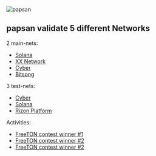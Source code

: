 ![papsan](https://user-images.githubusercontent.com/38581319/127261101-7d098553-21fc-44d1-9667-adcd7ac08d51.png)

## papsan validate 5 different Networks

2 main-nets: <br />

- [Solana](https://www.validators.app/validators/mainnet/syrs1ewkLaWrJ3VoXhFtZHZZSRNTRb6qQhkEhmXKbcC?locale=en&order=&refresh=)
- [XX Network](https://dashboard.xx.network/nodes/Lv04Y-lIm5rKJ3hA2hc_SAdsKxwz1urEyeDSVOJD9loC)
- [Cyber](https://cyb.ai/network/bostrom/hero/bostromvaloper18naxcfp2s397a2ucav2m53f003uylk3q6lwnna)
- [Bitsong](https://www.mintscan.io/bitsong/validators/bitsongvaloper12gt92p97xhwd8xsp0f54nadzc7r2utakvverr8)

3 test-nets: <br />

- [Cyber](https://rebyc.cyber.page/network/bostrom/hero/bostromvaloper18naxcfp2s397a2ucav2m53f003uylk3q6lwnna)
- [Solana](https://www.validators.app/validators/testnet/D6beCFAZeFtXoZKio6JZV1GUmJ99Nz4XhtxMePFvuJWN?locale=en&order=score&refresh=)
- [Rizon Platform](https://testnet.mintscan.io/rizon/validators/rizonvaloper1pyvrsg4dj30rdgx4njnlcf7yapm954xwckae4t)


Activities: <br />

- [FreeTON contest winner #1](https://gov.freeton.org/submission?proposalAddress=0%3Adc39814b06b04bf7763dc01716f1ff0e6361d1a9dd79c79314c5e30c701da38e&submissionId=26)
- [FreeTON contest winner #2](https://gov.freeton.org/submission?proposalAddress=0%3Ac26da8b9e2628d909c389a1d6bbf7024d3ad8a0a31cd85ee13ce35f07dff388e&submissionId=33)
- [FreeTON contest winner #2](https://wd.gov.freeton.org/submission?proposalAddress=0%3A4d1bd7f494bb23c63c10142f32fee89bf87b1db74e49717253e2adc07f3de880&submissionId=41)
